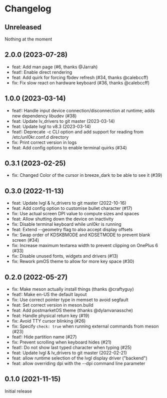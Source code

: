 # Changelog

## Unreleased

Nothing at the moment

## 2.0.0 (2023-07-28)

- feat: Add man page (#6, thanks @Jarrah)
- feat!: Enable direct rendering
- feat: Add quirk for forcing fbdev refresh (#34, thanks @calebccff)
- fix: Fix slow react on hardware keyboard (#36, thanks @calebccff)

## 1.0.0 (2023-03-14)

- feat!: Handle input device connection/disconnection at runtime; adds new dependency libudev (#38)
- feat: Update lv_drivers to git master (2023-03-14)
- feat: Update lvgl to v8.3 (2023-03-14)
- feat!: Deprecate -c CLI option and add support for reading from /etc/unl0kr.conf.d directory
- fix: Print correct version in logs
- feat: Add config options to enable terminal quirks (#34)

## 0.3.1 (2023-02-25)

- fix: Changed Color of the cursor in breeze_dark to be able to see it (#39)

## 0.3.0 (2022-11-13)

- feat: Update lvgl & lv_drivers to git master (2022-10-16)
- feat: Add config option to customise bullet character (#17)
- fix: Use actual screen DPI value to compute sizes and spaces
- feat: Allow shutting down the device on inactivity
- fix: Disable terminal keyboard while unl0kr is running
- feat: Extend --geometry flag to also accept display offsets
- fix: Swap order of KDSKBMODE and KDSETMODE to prevent blank screen (#34)
- fix: Increase maximum textarea width to prevent clipping on OnePlus 6 (#33)
- fix: Disable unused fonts, widgets and drivers (#13)
- fix: Rework pmOS theme to allow for more key space (#30)

## 0.2.0 (2022-05-27)

- fix: Make meson actually install things (thanks @craftyguy)
- feat!: Make en-US the default layout
- fix: Use correct pointer type in memset to avoid segfault
- feat: Set correct version in meson.build
- feat: Add postmarketOS theme (thanks @dylanvanassche)
- feat: Handle physical return key (#19)
- fix: Avoid TTY cursor blinking (#26)
- fix: Specify `check: true` when running external commands from meson (#23)
- feat!: Hide partition name (#27)
- fix: Prevent scrolling when keyboard hides (#21)
- feat!: Do not show last typed character when typing (#25)
- feat: Update lvgl & lv_drivers to git master (2022-02-21)
- feat: allow runtime selection of the lvgl display driver ("backend")
- feat: allow overriding dpi with the --dpi command line parameter

## 0.1.0 (2021-11-15)

Initial release
